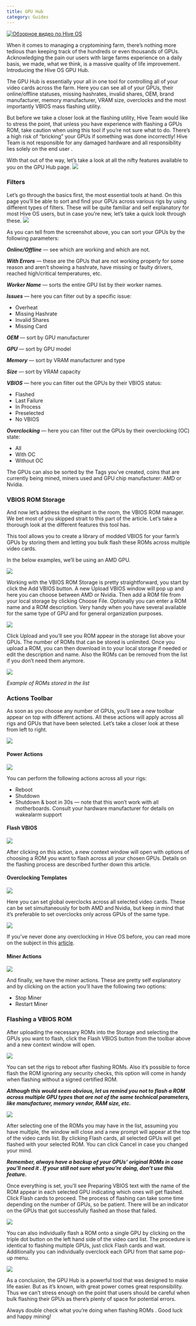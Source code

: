```yaml
---
title: GPU Hub
category: Guides
---
```


<a href="https://youtu.be/FFD7tPpGqUk
" target="_blank"><img src="http://img.youtube.com/vi/FFD7tPpGqUk/0.jpg"
alt="Обзорное видео по Hive OS"></a>

When it comes to managing a cryptomining farm, there’s nothing more tedious than keeping track of the hundreds or even thousands of GPUs. Acknowledging the pain our users with large farms experience on a daily basis, we made, what we think, is a massive quality of life improvement. Introducing the Hive OS GPU Hub.

The GPU Hub is essentially your all in one tool for controlling all of your video cards across the farm. Here you can see all of your GPUs, their online/offline statuses, missing hashrates, invalid shares, OEM, brand manufacturer, memory manufacturer, VRAM size, overclocks and the most importantly VBIOS mass flashing utility.

But before we take a closer look at the flashing utility, Hive Team would like to stress the point, that unless you have experience with flashing a GPUs ROM, take caution when using this tool if you’re not sure what to do. There’s a high risk of “bricking” your GPUs if something was done incorrectly! Hive Team is not responsible for any damaged hardware and all responsibility lies solely on the end user .

With that out of the way, let’s take a look at all the nifty features available to you on the GPU Hub page.
<img src="https://lbd.hiveos.farm/kb/images/custom/1*YI2hi-tF-kJjA8M2tuwPpA.png">

### Filters
Let’s go through the basics first, the most essential tools at hand. On this page you’ll be able to sort and find your GPUs across various rigs by using different types of filters. These will be quite familiar and self explanatory for most Hive OS users, but in case you’re new, let’s take a quick look through these.
<img src="https://lbd.hiveos.farm/kb/images/custom/1*jiHGMQVCaOkycRZygX5pXQ.png">

As you can tell from the screenshot above, you can sort your GPUs by the following parameters:

***Online/Offline*** — see which are working and which are not.

***With Errors*** — these are the GPUs that are not working properly for some reason and aren’t showing a hashrate, have missing or faulty drivers, reached high/critical temperatures, etc.

***Worker Name*** — sorts the entire GPU list by their worker names.

***Issues*** — here you can filter out by a specific issue:
- Overheat
- Missing Hashrate
- Invalid Shares
- Missing Card

***OEM*** — sort by GPU manufacturer

***GPU*** — sort by GPU model

***Memory*** — sort by VRAM manufacturer and type

***Size*** — sort by VRAM capacity

***VBIOS*** — here you can filter out the GPUs by their VBIOS status:
- Flashed
- Last Failure
- In Process
- Preselected
- No VBIOS

***Overclocking*** — here you can filter out the GPUs by their overclocking (OC) state:
- All
- With OC
- Without OC

The GPUs can also be sorted by the Tags you’ve created, coins that are currently being mined, miners used and GPU chip manufacturer: AMD or Nvidia.

### VBIOS ROM Storage
And now let’s address the elephant in the room, the VBIOS ROM manager. We bet most of you skipped strait to this part of the article. Let’s take a thorough look at the different features this tool has.

This tool allows you to create a library of modded VBIOS for your farm’s GPUs by storing them and letting you bulk flash these ROMs across multiple video cards.

In the below examples, we’ll be using an AMD GPU.

<img src="https://lbd.hiveos.farm/kb/images/custom/1*Y65P4llQYPTbliQh8AiIXw.png">

Working with the VBIOS ROM Storage is pretty straightforward, you start by click the Add VBIOS button. A new Upload VBIOS window will pop up and here you can choose between AMD or Nvidia. Then add a ROM file from your local storage by clicking Choose File. Optionally you can enter a ROM name and a ROM description. Very handy when you have several available for the same type of GPU and for general organization purposes.

<img src="https://lbd.hiveos.farm/kb/images/custom/1*rE3pYaEX2pFQcI-tY-eNFQ.png">

Click Upload and you’ll see you ROM appear in the storage list above your GPUs. The number of ROMs that can be stored is unlimited. Once you upload a ROM, you can then download in to your local storage if needed or edit the description and name. Also the ROMs can be removed from the list if you don’t need them anymore.

<img src="https://lbd.hiveos.farm/kb/images/custom/0*Ubol5NEpIRII8xh6.png">

*Example of ROMs stored in the list*

### Actions Toolbar
As soon as you choose any number of GPUs, you’ll see a new toolbar appear on top with different actions. All these actions will apply across all rigs and GPUs that have been selected. Let’s take a closer look at these from left to right.

<img src="https://forum.hiveos.farm/uploads/default/original/2X/f/f40f53f24ab2bf17dbdf0061b9d9f1fd41bf9fd5.png">

#### Power Actions
<img src="https://forum.hiveos.farm/uploads/default/original/2X/f/f5b504370848c8478f575f73fccd62a5d97f595b.png">

You can perform the following actions across all your rigs:
- Reboot
- Shutdown
- Shutdown & boot in 30s — note that this won’t work with all motherboards. Consult your hardware manufacturer for details on wakealarm support


#### Flash VBIOS
<img src="https://forum.hiveos.farm/uploads/default/original/2X/f/f3a886240f209860d64faa7e885afc19dc0b608b.png">

After clicking on this action, a new context window will open with options of choosing a ROM you want to flash across all your chosen GPUs. Details on the flashing process are described further down this article.

#### Overclocking Templates
<img src="https://forum.hiveos.farm/uploads/default/original/2X/1/147921a211fef1549b4af6839f5ec1281acec4cd.png">

Here you can set global overclocks across all selected video cards. These can be set simultaneously for both AMD and Nvidia, but keep in mind that it’s preferable to set overclocks only across GPUs of the same type.

<img src="https://lbd.hiveos.farm/kb/images/custom/0*o5Y67yj4VpsNDTMe.png">

If you’ve never done any overclocking in Hive OS before, you can read more on the subject in this <a href="https://medium.com/hiveon/getting-started-with-hive-os-overclocking-profiles-basics-5e239e4f1ae5">article</a>.

#### Miner Actions
<img src="https://forum.hiveos.farm/uploads/default/original/2X/b/bf93d014bb6bfc82b28f89a586f9b271ae877105.png">

And finally, we have the miner actions. These are pretty self explanatory and by clicking on the action you’ll have the following two options:
- Stop Miner
- Restart Miner

### Flashing a VBIOS ROM
After uploading the necessary ROMs into the Storage and selecting the GPUs you want to flash, click the Flash VBIOS button from the toolbar above and a new context window will open.

<img src="https://lbd.hiveos.farm/kb/images/custom/0*NqQ6Ag-lGkWfesHP.png">

You can set the rigs to reboot after flashing ROMs. Also it’s possible to force flash the ROM ignoring any security checks, this option will come in handy when flashing without a signed certified ROM.

***Although this would seem obvious, let us remind you not to flash a ROM across multiple GPU types that are not of the same technical parameters, like manufacturer, memory vendor, RAM size, etc.***

<img src="https://forum.hiveos.farm/uploads/default/original/2X/5/50d664435e37fa70123ed976b433efd78b89b877.png">

After selecting one of the ROMs you may have in the list, assuming you have multiple, the window will close and a new prompt will appear at the top of the video cards list. By clicking Flash cards, all selected GPUs will get flashed with your selected ROM. You can click Cancel in case you changed your mind.

***Remember, always have a backup of your GPUs’ original ROMs in case you’ll need it . If your still not sure what you’re doing, don’t use this feature.***

Once everything is set, you’ll see Preparing VBIOS text with the name of the ROM appear in each selected GPU indicating which ones will get flashed. Click Flash cards to proceed. The process of flashing can take some time depending on the number of GPUs, so be patient. There will be an indicator on the GPUs that got successfully flashed an those that failed.

<img src="https://lbd.hiveos.farm/kb/images/custom/0*zw5ROlCZ6ot4qw6y.png">

You can also individually flash a ROM onto a single GPU by clicking on the triple dot button on the left hand side of the video card list. The procedure is identical to flashing multiple GPUs, just click Flash cards and wait. Additionally you can individually overclock each GPU from that same pop-up menu.

<img src="https://lbd.hiveos.farm/kb/images/custom/0*2Mea19AM4q1Yaty5.png">

As a conclusion, the GPU Hub is a powerful tool that was designed to make life easier. But as it’s known, with great power comes great responsibility. Thus we can’t stress enough on the point that users should be careful when bulk flashing their GPUs as there’s plenty of space for potential errors.

Always double check what you’re doing when flashing ROMs .
Good luck and happy mining!
